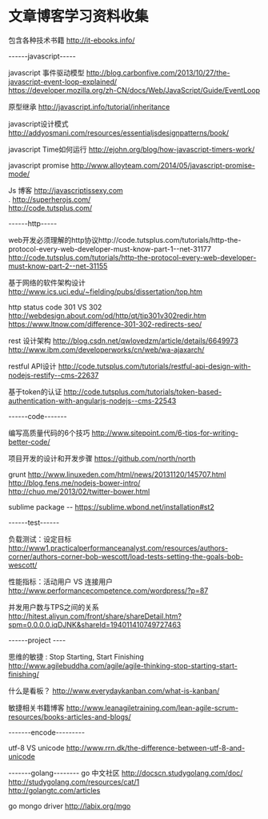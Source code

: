 文章博客学习资料收集
==========

包含各种技术书籍  http://it-ebooks.info/


------javascript-----

javascript 事件驱动模型  http://blog.carbonfive.com/2013/10/27/the-javascript-event-loop-explained/<br/>
https://developer.mozilla.org/zh-CN/docs/Web/JavaScript/Guide/EventLoop

原型继承  http://javascript.info/tutorial/inheritance

javascript设计模式 http://addyosmani.com/resources/essentialjsdesignpatterns/book/

javascript Time如何运行 http://ejohn.org/blog/how-javascript-timers-work/

javascript promise http://www.alloyteam.com/2014/05/javascript-promise-mode/

Js 博客  http://javascriptissexy.com<br/>.    http://superherojs.com/  <br/> http://code.tutsplus.com/

------http-----

web开发必须理解的http协议http://code.tutsplus.com/tutorials/http-the-protocol-every-web-developer-must-know-part-1--net-31177
        http://code.tutsplus.com/tutorials/http-the-protocol-every-web-developer-must-know-part-2--net-31155
        
基于网络的软件架构设计   http://www.ics.uci.edu/~fielding/pubs/dissertation/top.htm

http status code 301 VS 302   http://webdesign.about.com/od/http/qt/tip301v302redir.htm
                               https://www.ltnow.com/difference-301-302-redirects-seo/
                               
rest 设计架构 http://blog.csdn.net/qwlovedzm/article/details/6649973<br/>http://www.ibm.com/developerworks/cn/web/wa-ajaxarch/

restful API设计 http://code.tutsplus.com/tutorials/restful-api-design-with-nodejs-restify--cms-22637

基于token的认证 http://code.tutsplus.com/tutorials/token-based-authentication-with-angularjs-nodejs--cms-22543

------code-------

编写高质量代码的6个技巧  http://www.sitepoint.com/6-tips-for-writing-better-code/

项目开发的设计和开发步骤   https://github.com/north/north

grunt http://www.linuxeden.com/html/news/20131120/145707.html <br/>http://blog.fens.me/nodejs-bower-intro/<br>http://chuo.me/2013/02/twitter-bower.html

sublime package -- https://sublime.wbond.net/installation#st2


------test------

负载测试：设定目标  http://www1.practicalperformanceanalyst.com/resources/authors-corner/authors-corner-bob-wescott/load-tests-setting-the-goals-bob-wescott/

性能指标：活动用户 VS 连接用户   http://www.performancecompetence.com/wordpress/?p=87

并发用户数与TPS之间的关系   http://hitest.aliyun.com/front/share/shareDetail.htm?spm=0.0.0.0.iqDJNK&shareId=194011410749727463


------project ----

思维的敏捷 : Stop Starting, Start Finishing    http://www.agilebuddha.com/agile/agile-thinking-stop-starting-start-finishing/

什么是看板？        http://www.everydaykanban.com/what-is-kanban/

敏捷相关书籍博客    http://www.leanagiletraining.com/lean-agile-scrum-resources/books-articles-and-blogs/

-------encode---------

utf-8 VS unicode  http://www.rrn.dk/the-difference-between-utf-8-and-unicode

-------golang--------
go 中文社区 http://docscn.studygolang.com/doc/<br/>http://studygolang.com/resources/cat/1<br/>http://golangtc.com/articles

go mongo driver http://labix.org/mgo
